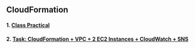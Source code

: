 ## CloudFormation

#### 1. [Class Practical](/cloudFormation/classPractical/README.md)
#### 2. [Task: CloudFormation + VPC + 2 EC2 Instances + CloudWatch + SNS](/cloudFormation/cloudFormationVPCTask/README.md)